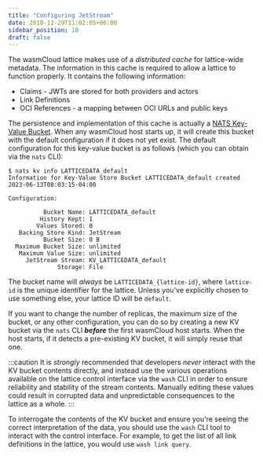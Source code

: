```yaml
---
title: "Configuring JetStream"
date: 2018-12-29T11:02:05+06:00
sidebar_position: 10
draft: false
---
```


The wasmCloud lattice makes use of a _distributed cache_ for lattice-wide metadata. The information in this cache is required to allow a lattice to function properly. It contains the following information:

- Claims - JWTs are stored for both providers and actors
- Link Definitions
- OCI References - a mapping between OCI URLs and public keys

The persistence and implementation of this cache is actually a [NATS Key-Value Bucket](https://docs.nats.io/using-nats/developer/develop_jetstream/kv). When any wasmCloud host starts up, it will create this bucket with the default configuration if it does not yet exist. The default configuration for this key-value bucket is as follows (which you can obtain via the `nats` CLI):

```
$ nats kv info LATTICEDATA_default
Information for Key-Value Store Bucket LATTICEDATA_default created 2023-06-13T08:03:15-04:00

Configuration:

          Bucket Name: LATTICEDATA_default
         History Kept: 1
        Values Stored: 0
   Backing Store Kind: JetStream
          Bucket Size: 0 B
  Maximum Bucket Size: unlimited
   Maximum Value Size: unlimited
     JetStream Stream: KV_LATTICEDATA_default
              Storage: File
```

The bucket name will _always_ be `LATTICEDATA_{lattice-id}`, where `lattice-id` is the unique identifier for the lattice. Unless you've explicitly chosen to use something else, your lattice ID will be `default`. 

If you want to change the number of replicas, the maximum size of the bucket, or any other configuration, you can do so by creating a new KV bucket via the `nats` CLI **_before_** the first wasmCloud host starts. When the host starts, if it detects a pre-existing KV bucket, it will simply reuse that one.


:::caution
It is _strongly_ recommended that developers _never_ interact with the KV bucket contents directly, and instead use the various operations available on the lattice control interface via the `wash` CLI in order to ensure reliability and stability of the stream contents. Manually editing these values could result in corrupted data and unpredictable consequences to the lattice as a whole.
:::

To interrogate the contents of the KV bucket and ensure you're seeing the correct interpretation of the data, you should use the `wash` CLI tool to interact with the control interface. For example, to get the list of all link definitions in the lattice, you would use `wash link query`.

